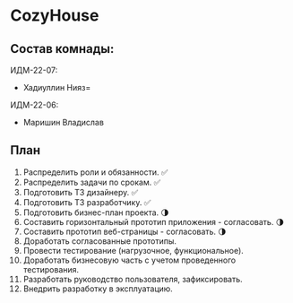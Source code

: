 CozyHouse
========================



## Состав комнады:
ИДМ-22-07:
* Хадиуллин Нияз=
 
ИДМ-22-06:
* Маришин Владислав

## План

1.  Распределить роли и обязанности. ✅
2.  Распределить задачи по срокам. ✅
3.  Подготовить ТЗ дизайнеру. ✅
4.  Подготовить ТЗ разработчику. ✅
5.  Подготовить бизнес-план проекта. 🌗
6.  Составить горизонтальный прототип приложения - согласовать. 🌗
7.  Составить прототип веб-страницы - согласовать. 🌗
8.  Доработать согласованные прототипы.
9.  Провести тестирование (нагрузочное, функциональное).
10. Доработать бизнесовую часть с учетом проведенного тестирования.
11. Разработать руководство пользователя, зафиксировать.
12. Внедрить разработку в эксплуатацию.
